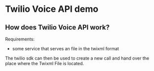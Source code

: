 # Twilio Voice API demo

## How does Twilio Voice API work?

Requirements:
- some service that serves an file in the twixml format

The twilio sdk can then be used to create a new call and hand over the place where the Twixml File is located. 

